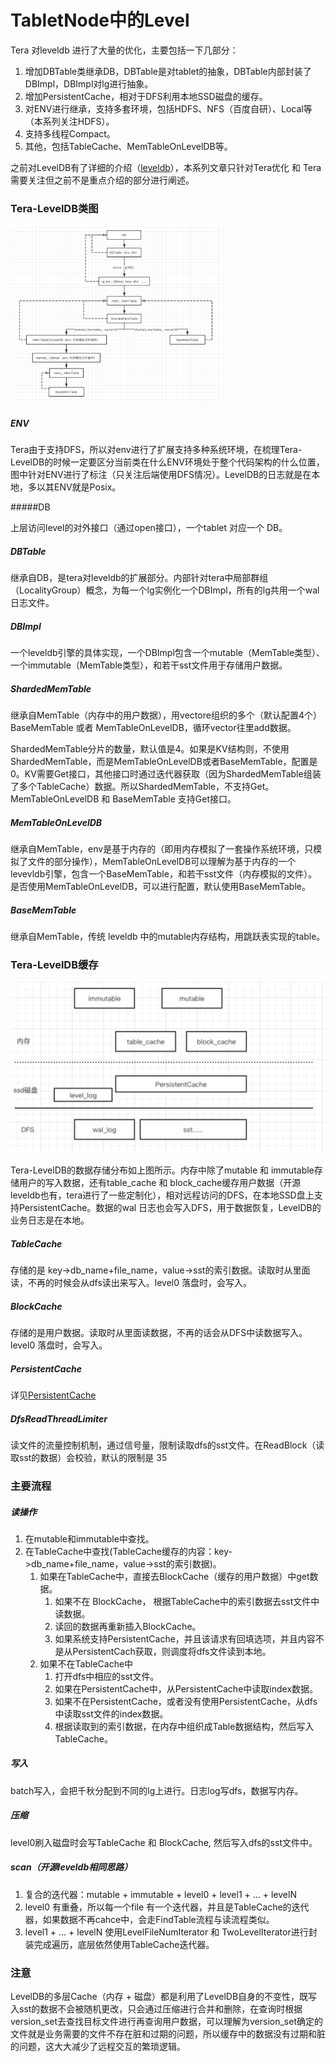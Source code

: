 # TabletNode中的Level

Tera 对leveldb 进行了大量的优化，主要包括一下几部分：

1. 增加DBTable类继承DB，DBTable是对tablet的抽象，DBTable内部封装了DBImpl，DBImpl对lg进行抽象。
2. 增加PersistentCache，相对于DFS利用本地SSD磁盘的缓存。
3. 对ENV进行继承，支持多套环境，包括HDFS、NFS（百度自研）、Local等（本系列关注HDFS）。
4. 支持多线程Compact。
5. 其他，包括TableCache、MemTableOnLevelDB等。

之前对LevelDB有了详细的介绍（[leveldb](https://github.com/joeylichang/joeylichang.github.io/blob/master/src/leveldb/overview.md)），本系列文章只针对Tera优化 和 Tera需要关注但之前不是重点介绍的部分进行阐述。

### Tera-LevelDB类图

<img src="../../../../images/tera_leveldb_class.png" alt="tera_leveldb_class" style="zoom:33%;" />



##### ENV

Tera由于支持DFS，所以对env进行了扩展支持多种系统环境，在梳理Tera-LevelDB的时候一定要区分当前类在什么ENV环境处于整个代码架构的什么位置，图中针对ENV进行了标注（只关注后端使用DFS情况）。LevelDB的日志就是在本地，多以其ENV就是Posix。

#####DB

上层访问level的对外接口（通过open接口），一个tablet 对应一个 DB。

##### DBTable

继承自DB，是tera对leveldb的扩展部分。内部针对tera中局部群组（LocalityGroup）概念，为每一个lg实例化一个DBImpl，所有的lg共用一个wal日志文件。

##### DBImpl
一个leveldb引擎的具体实现，一个DBImpl包含一个mutable（MemTable类型）、一个immutable（MemTable类型），和若干sst文件用于存储用户数据。

##### ShardedMemTable
继承自MemTable（内存中的用户数据），用vectore组织的多个（默认配置4个）BaseMemTable 或者 MemTableOnLevelDB，循环vector往里add数据。

ShardedMemTable分片的数量，默认值是4。如果是KV结构则，不使用ShardedMemTable，而是MemTableOnLevelDB或者BaseMemTable，配置是0。KV需要Get接口，其他接口时通过迭代器获取（因为ShardedMemTable组装了多个TableCache）数据。所以ShardedMemTable，不支持Get。MemTableOnLevelDB 和 BaseMemTable 支持Get接口。

##### MemTableOnLevelDB

继承自MemTable，env是基于内存的（即用内存模拟了一套操作系统环境，只模拟了文件的部分操作），MemTableOnLevelDB可以理解为基于内存的一个levevldb引擎，包含一个BaseMemTable，和若干sst文件（内存模拟的文件）。是否使用MemTableOnLevelDB，可以进行配置，默认使用BaseMemTable。

##### BaseMemTable
继承自MemTable，传统 leveldb 中的mutable内存结构，用跳跃表实现的table。



### Tera-LevelDB缓存

<img src="../../../../images/tera_leveldb_cache.png" alt="tera_leveldb_cache" style="zoom:50%;" />

Tera-LevelDB的数据存储分布如上图所示。内存中除了mutable 和 immutable存储用户的写入数据，还有table_cache 和 block_cache缓存用户数据（开源leveldb也有，tera进行了一些定制化），相对远程访问的DFS，在本地SSD盘上支持PersistentCache。数据的wal 日志也会写入DFS，用于数据恢复，LevelDB的业务日志是在本地。



##### TableCache

存储的是 key->db_name+file_name，value->sst的索引数据。读取时从里面读，不再的时候会从dfs读出来写入。level0 落盘时，会写入。

##### BlockCache
存储的是用户数据。读取时从里面读数据，不再的话会从DFS中读数据写入。level0 落盘时，会写入。

##### PersistentCache 

详见[PersistentCache](https://github.com/joeylichang/joeylichang.github.io/blob/master/src/tera/tablet_node/leveldb/persistent_cache.md)

##### DfsReadThreadLimiter

读文件的流量控制机制，通过信号量，限制读取dfs的sst文件。在ReadBlock（读取sst的数据）会校验，默认的限制是 35



### 主要流程

##### 读操作

1. 在mutable和immutable中查找。
2. 在TableCache中查找(TableCache缓存的内容：key->db_name+file_name，value->sst的索引数据)。
   1. 如果在TableCache中，直接去BlockCache（缓存的用户数据）中get数据。
      1. 如果不在 BlockCache， 根据TableCache中的索引数据去sst文件中读数据。
      2. 读回的数据再重新插入BlockCache。
      3. 如果系统支持PersistentCache，并且该请求有回填选项，并且内容不是从PersistentCach获取，则调度将dfs文件读到本地。
   2. 如果不在TableCache中
      1. 打开dfs中相应的sst文件。
      2. 如果在PersistentCache中，从PersistentCache中读取index数据。
      3. 如果不在PersistentCache，或者没有使用PersistentCache，从dfs中读取sst文件的index数据。
      4. 根据读取到的索引数据，在内存中组织成Table数据结构，然后写入TableCache。

#####  写入

batch写入，会把千秋分配到不同的lg上进行。日志log写dfs，数据写内存。

##### 压缩

level0刷入磁盘时会写TableCache 和 BlockCache, 然后写入dfs的sst文件中。

##### scan（开源leveldb相同思路）

1. 复合的迭代器：mutable + immutable + level0 + level1 + ... + levelN
2. level0 有重叠，所以每一个file 有一个迭代器，并且是TableCache的迭代器，如果数据不再cahce中，会走FindTable流程与读流程类似。
3. level1 + ... + levelN 使用LevelFileNumIterator 和 TwoLevelIterator进行封装完成遍历，底层依然使用TableCache迭代器。

### 注意

LevelDB的多层Cache（内存 + 磁盘）都是利用了LevelDB自身的不变性，既写入sst的数据不会被随机更改，只会通过压缩进行合并和删除，在查询时根据version_set去查找目标文件进行再查询用户数据，可以理解为version_set确定的文件就是业务需要的文件不存在脏和过期的问题，所以缓存中的数据没有过期和脏的问题，这大大减少了远程交互的繁琐逻辑。




















